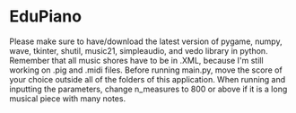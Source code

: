 # EduPiano
Please make sure to have/download the latest version of pygame, numpy, wave, tkinter, shutil, music21, simpleaudio, and vedo library in python.
Remember that all music shores have to be in .XML, because I'm still working on .pig and .midi files.
Before running main.py, move the score of your choice outside all of the folders of this application. 
When running and inputting the parameters, change n_measures to 800 or above if it is a long musical piece with many notes.
